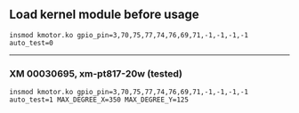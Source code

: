 
## Load kernel module before usage


```
insmod kmotor.ko gpio_pin=3,70,75,77,74,76,69,71,-1,-1,-1,-1 auto_test=0
```

-----

### ХМ 00030695, xm-pt817-20w (tested)

```
insmod kmotor.ko gpio_pin=3,70,75,77,74,76,69,71,-1,-1,-1,-1 auto_test=1 MAX_DEGREE_X=350 MAX_DEGREE_Y=125
```
